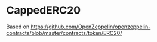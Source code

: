 # CappedERC20

Based on
https://github.com/OpenZeppelin/openzeppelin-contracts/blob/master/contracts/token/ERC20/

